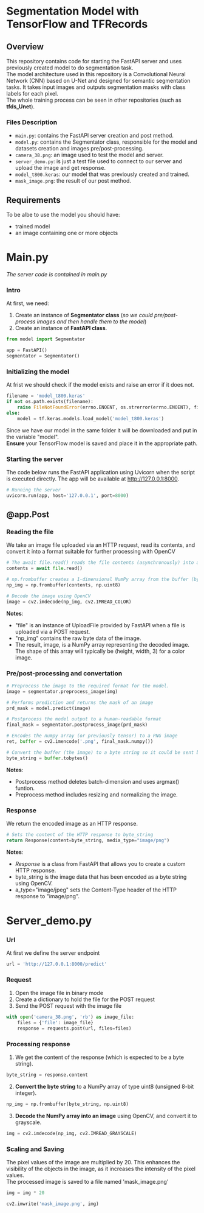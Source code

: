 # Segmentation Model with TensorFlow and TFRecords
## Overview
This repository contains code for starting the FastAPI server and uses previously created model to do segmentation task.
<br>The model architecture used in this repository is a Convolutional Neural Network (CNN) based on U-Net and designed for semantic segmentation tasks. It takes input images and outputs segmentation masks with class labels for each pixel.
<br>The whole training process can be seen in other repositories (such as **tfds_Unet**).

### Files Description
- `main.py`: contains the FastAPI server creation and post method.
- `model.py`: contains the Segmentator class, responsible for the model and datasets creation and images pre/post-processing.
- `camera_38.png`: an image used to test the model and server.
- `server_demo.py`: is just a test file used to connect to our server and upload the image and get response.
- `model_t800.keras`: our model that was previously created and trained.
- `mask_image.png`: the result of our post method.


## Requirements
To be albe to use the model you should have:
* trained model
* an image containing one or more objects


# Main.py
*The server code is contained in main.py*
### Intro
At first, we need:
1. Create an instance of **Segmentator class** (*so we could pre/post-process images and then handle them to the model*)
2. Create an instance of **FastAPI class**. 
```python
from model import Segmentator

app = FastAPI()
segmentator = Segmentator()
```
### Initializing the model
At frist we should check if the model exists and raise an error if it does not.
```python
filename = 'model_t800.keras'
if not os.path.exists(filename):
    raise FileNotFoundError(errno.ENOENT, os.strerror(errno.ENOENT), filename)
else:
    model = tf.keras.models.load_model('model_t800.keras')
```
Since we have our model in the same folder it will be downloaded and put in the variable "model".
<br>**Ensure** your TensorFlow model is saved and place it in the appropriate path.

### Starting the server
The code below runs the FastAPI application using Uvicorn when the script is executed directly. The app will be available at http://127.0.0.1:8000.

```python
# Running the server
uvicorn.run(app, host='127.0.0.1', port=8000)
```

## @app.Post
### Reading the file
We take an image file uploaded via an HTTP request, read its contents, and convert it into a format suitable for further processing with OpenCV
```python
# The await file.read() reads the file contents (asynchronously) into a bytes object called "contents"
contents = await file.read()

# np.frombuffer creates a 1-dimensional NumPy array from the buffer (bytes object) contents
np_img = np.frombuffer(contents, np.uint8)

# Decode the image using OpenCV 
image = cv2.imdecode(np_img, cv2.IMREAD_COLOR)  
```
**Notes**:
* "file" is an instance of UploadFile provided by FastAPI when a file is uploaded via a POST request.
* "np_img" contains the raw byte data of the image.
* The result, image, is a NumPy array representing the decoded image. The shape of this array will typically be (height, width, 3) for a color image.

### Pre/post-processing and convertation

```python
# Preprocess the image to the required format for the model.
image = segmentator.preprocess_image(img)

# Performs prediction and returns the mask of an image
prd_mask = model.predict(image)

# Postprocess the model output to a human-readable format
final_mask = segmentator.postprocess_image(prd_mask)

# Encodes the numpy array (or previously tensor) to a PNG image
ret, buffer = cv2.imencode('.png', final_mask.numpy())

# Convert the buffer (the image) to a byte string so it could be sent back
byte_string = buffer.tobytes()
```
**Notes**:
*  Postprocess method deletes batch-dimension and uses argmax() funtion.
*  Preprocess method includes resizing and normalizing the image.

### Response
We return the encoded image as an HTTP response. 
```python
# Sets the content of the HTTP response to byte_string
return Response(content=byte_string, media_type="image/png")
```
**Notes**:
* *Response* is a class from FastAPI that allows you to create a custom HTTP response.
* byte_string is the image data that has been encoded as a byte string using OpenCV.
* a_type="image/jpeg" sets the Content-Type header of the HTTP response to "image/png".

# Server_demo.py

### Url
At first we define the server endpoint
```python
url = 'http://127.0.0.1:8000/predict'
```
### Request
1. Open the image file in binary mode
2. Create a dictionary to hold the file for the POST request
3. Send the POST request with the image file
```python
with open('camera_38.png', 'rb') as image_file:
    files = {'file': image_file}
    response = requests.post(url, files=files)
```
### Processing response
1. We get the content of the response (which is expected to be a byte string).
```python
byte_string = response.content
```
2. **Convert the byte string** to a NumPy array of type uint8 (unsigned 8-bit integer).
```python
np_img = np.frombuffer(byte_string, np.uint8)
```
3. **Decode the NumPy array into an image** using OpenCV, and convert it to grayscale.
```python
img = cv2.imdecode(np_img, cv2.IMREAD_GRAYSCALE)
```
### Scaling and Saving
The pixel values of the image are multiplied by 20. This enhances the visibility of the objects in the image, as it increases the intensity of the pixel values.
<br>The processed image is saved to a file named 'mask_image.png'
```python
img = img * 20

cv2.imwrite('mask_image.png', img)
```
